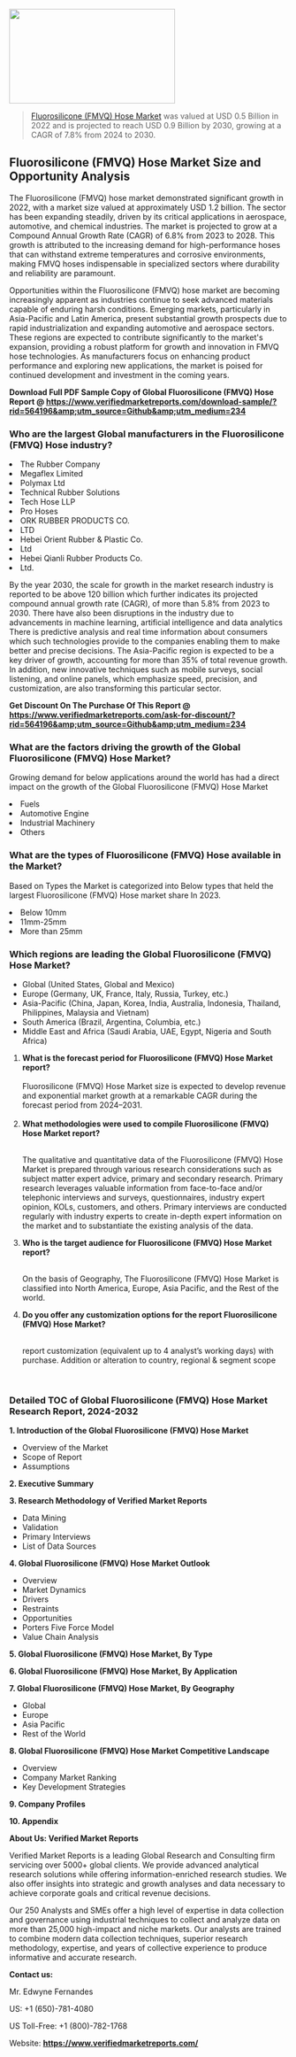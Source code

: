 <img src="https://ffe5etoiles.com/wp-content/uploads/2024/12/MST1-300x171.png" alt="" width="300" height="171" class="alignnone size-medium wp-image-20088" /><blockquote><p><p><a href="https://www.verifiedmarketreports.com/download-sample/?rid=564196&utm_source=Github&utm_medium=234" target="_blank">Fluorosilicone (FMVQ) Hose Market</a> was valued at USD 0.5 Billion in 2022 and is projected to reach USD 0.9 Billion by 2030, growing at a CAGR of 7.8% from 2024 to 2030.</p></blockquote><p><h2>Fluorosilicone (FMVQ) Hose Market Size and Opportunity Analysis</h2><p>The Fluorosilicone (FMVQ) hose market demonstrated significant growth in 2022, with a market size valued at approximately USD 1.2 billion. The sector has been expanding steadily, driven by its critical applications in aerospace, automotive, and chemical industries. The market is projected to grow at a Compound Annual Growth Rate (CAGR) of 6.8% from 2023 to 2028. This growth is attributed to the increasing demand for high-performance hoses that can withstand extreme temperatures and corrosive environments, making FMVQ hoses indispensable in specialized sectors where durability and reliability are paramount.</p><p>Opportunities within the Fluorosilicone (FMVQ) hose market are becoming increasingly apparent as industries continue to seek advanced materials capable of enduring harsh conditions. Emerging markets, particularly in Asia-Pacific and Latin America, present substantial growth prospects due to rapid industrialization and expanding automotive and aerospace sectors. These regions are expected to contribute significantly to the market's expansion, providing a robust platform for growth and innovation in FMVQ hose technologies. As manufacturers focus on enhancing product performance and exploring new applications, the market is poised for continued development and investment in the coming years.</p></p><p class=""><strong>Download Full PDF Sample Copy of Global Fluorosilicone (FMVQ) Hose Report @ <a href="https://www.verifiedmarketreports.com/download-sample/?rid=564196&amp;utm_source=Github&amp;utm_medium=234" target="_blank">https://www.verifiedmarketreports.com/download-sample/?rid=564196&amp;utm_source=Github&amp;utm_medium=234</a></strong></p><h3 id="" class="">Who are the largest Global manufacturers in the Fluorosilicone (FMVQ) Hose industry?</h3><p><li>The Rubber Company</li><li> Megaflex Limited</li><li> Polymax Ltd</li><li> Technical Rubber Solutions</li><li> Tech Hose LLP</li><li> Pro Hoses</li><li> ORK RUBBER PRODUCTS CO.</li><li>LTD</li><li> Hebei Orient Rubber & Plastic Co.</li><li> Ltd</li><li> Hebei Qianli Rubber Products Co.</li><li> Ltd.</li></p><div class=""><div class="" dir="" data-message-author-role="" data-message-id="" data-message-model-slug=""><div class=""><div class=""><div class=""><div class="" dir="" data-message-author-role="" data-message-id="" data-message-model-slug=""><div class=""><div class=""><p>By the year 2030, the scale for growth in the market research industry is reported to be above 120 billion which further indicates its projected compound annual growth rate (CAGR), of more than 5.8% from 2023 to 2030. There have also been disruptions in the industry due to advancements in machine learning, artificial intelligence and data analytics There is predictive analysis and real time information about consumers which such technologies provide to the companies enabling them to make better and precise decisions. The Asia-Pacific region is expected to be a key driver of growth, accounting for more than 35% of total revenue growth. In addition, new innovative techniques such as mobile surveys, social listening, and online panels, which emphasize speed, precision, and customization, are also transforming this particular sector.</p><p><strong>Get Discount On The Purchase Of This Report @&nbsp; <a href="https://www.verifiedmarketreports.com/ask-for-discount/?rid=564196&amp;utm_source=Github&amp;utm_medium=234" target="_blank">https://www.verifiedmarketreports.com/ask-for-discount/?rid=564196&amp;utm_source=Github&amp;utm_medium=234</a></strong></p></div></div></div></div></div></div></div></div><h3 id="" class="">What are the factors driving the growth of the Global Fluorosilicone (FMVQ) Hose Market?</h3><p id="" class="">Growing demand for below applications around the world has had a direct impact on the growth of the Global Fluorosilicone (FMVQ) Hose Market</p><p id="" class=""><li>Fuels</li><li> Automotive Engine</li><li> Industrial Machinery</li><li> Others</li></p><h3 id="" class="">What are the types of Fluorosilicone (FMVQ) Hose available in the Market?</h3><p id="" class="">Based on Types the Market is categorized into Below types that held the largest Fluorosilicone (FMVQ) Hose market share In 2023.</p><p id="" class=""><li>Below 10mm</li><li> 11mm-25mm</li><li> More than 25mm</li></p><h3 id="" class="">Which regions are leading the Global Fluorosilicone (FMVQ) Hose Market?</h3><ul><li>Global (United States, Global and Mexico)</li><li>Europe (Germany, UK, France, Italy, Russia, Turkey, etc.)</li><li>Asia-Pacific (China, Japan, Korea, India, Australia, Indonesia, Thailand, Philippines, Malaysia and Vietnam)</li><li>South America (Brazil, Argentina, Columbia, etc.)</li><li>Middle East and Africa (Saudi Arabia, UAE, Egypt, Nigeria and South Africa)</li></ul><p><ol><li><strong>What is the forecast period for Fluorosilicone (FMVQ) Hose Market report?<br /></strong><br /><span data-sheets-root="1" data-sheets-value="{&quot;1&quot;:2,&quot;2&quot;:&quot;XXXX size is expected to develop revenue and exponential market growth at a remarkable CAGR during the forecast period from 2024&ndash;2030.&quot;}" data-sheets-userformat="{&quot;2&quot;:12674,&quot;4&quot;:{&quot;1&quot;:2,&quot;2&quot;:16776960},&quot;10&quot;:2,&quot;11&quot;:0,&quot;15&quot;:&quot;Arial&quot;,&quot;16&quot;:12}">Fluorosilicone (FMVQ) Hose Market size is expected to develop revenue and exponential market growth at a remarkable CAGR during the forecast period from 2024&ndash;2031.</span><br /><br /></li><li><strong>What methodologies were used to compile Fluorosilicone (FMVQ) Hose Market report?<br /><br /></strong><p>The qualitative and quantitative data of the&nbsp;Fluorosilicone (FMVQ) Hose Market is prepared through various research considerations such as subject matter expert advice, primary and secondary research. Primary research leverages valuable information from face-to-face and/or telephonic interviews and surveys, questionnaires, industry expert opinion, KOLs, customers, and others. Primary interviews are conducted regularly with industry experts to create in-depth expert information on the market and to substantiate the existing analysis of the data.&nbsp;</p></li><li><strong>Who is the target audience for Fluorosilicone (FMVQ) Hose Market report?<br /><br /></strong><p>On the basis of Geography, The&nbsp;Fluorosilicone (FMVQ) Hose Market is classified into North America, Europe, Asia Pacific, and the Rest of the world.</p></li><li><strong>Do you offer any customization options for the report Fluorosilicone (FMVQ) Hose Market?<br /><br /></strong><p>report customization (equivalent up to 4 analyst&rsquo;s working days) with purchase. Addition or alteration to country, regional &amp; segment scope</p><p>&nbsp;</p></li></ol></p><h3 id="" class="">Detailed TOC of Global Fluorosilicone (FMVQ) Hose Market Research Report, 2024-2032</h3><p id="" class=""><strong>1. Introduction of the Global Fluorosilicone (FMVQ) Hose Market</strong></p><ul><li>Overview of the Market</li><li>Scope of Report</li><li>Assumptions</li></ul><p id="" class=""><strong>2. Executive Summary</strong></p><p id="" class=""><strong>3. Research Methodology of&nbsp;Verified Market Reports</strong></p><ul><li>Data Mining</li><li>Validation</li><li>Primary Interviews</li><li>List of Data Sources</li></ul><p id="" class=""><strong>4. Global Fluorosilicone (FMVQ) Hose Market Outlook</strong></p><ul><li>Overview</li><li>Market Dynamics</li><li>Drivers</li><li>Restraints</li><li>Opportunities</li><li>Porters Five Force Model</li><li>Value Chain Analysis</li></ul><p id="" class=""><strong>5. Global Fluorosilicone (FMVQ) Hose Market, By&nbsp;Type</strong></p><p id="" class=""><strong>6. Global Fluorosilicone (FMVQ) Hose Market, By Application</strong></p><p id="" class=""><strong>7. Global Fluorosilicone (FMVQ) Hose Market, By Geography</strong></p><ul><li>Global</li><li>Europe</li><li>Asia Pacific</li><li>Rest of the World</li></ul><p id="" class=""><strong>8. Global Fluorosilicone (FMVQ) Hose Market Competitive Landscape</strong></p><ul><li>Overview</li><li>Company Market Ranking</li><li>Key Development Strategies</li></ul><p id="" class=""><strong>9. Company Profiles</strong></p><p id="" class=""><strong>10. Appendix</strong></p><p id="" class=""><strong>About Us: Verified Market Reports</strong></p><p id="" class="">Verified Market Reports is a leading Global Research and Consulting firm servicing over 5000+ global clients. We provide advanced analytical research solutions while offering information-enriched research studies. We also offer insights into strategic and growth analyses and data necessary to achieve corporate goals and critical revenue decisions.</p><p id="" class="">Our 250 Analysts and SMEs offer a high level of expertise in data collection and governance using industrial techniques to collect and analyze data on more than 25,000 high-impact and niche markets. Our analysts are trained to combine modern data collection techniques, superior research methodology, expertise, and years of collective experience to produce informative and accurate research.</p><p id="" class=""><strong>Contact us:</strong></p><p id="" class="">Mr. Edwyne Fernandes</p><p id="" class="">US: +1 (650)-781-4080</p><p id="" class="">US Toll-Free: +1 (800)-782-1768</p><p id="" class="">Website: <a target="" data-test-app-aware-link=""><strong>https://www.verifiedmarketreports.com/</strong></a></p>
